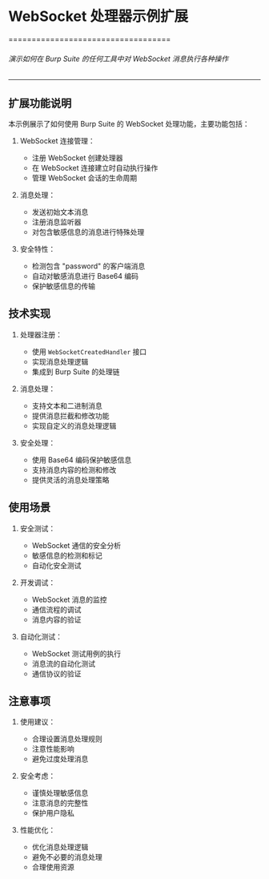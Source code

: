# WebSocket 处理器示例扩展
===================================

###### 演示如何在 Burp Suite 的任何工具中对 WebSocket 消息执行各种操作

---

## 扩展功能说明

本示例展示了如何使用 Burp Suite 的 WebSocket 处理功能，主要功能包括：

1. WebSocket 连接管理：
   - 注册 WebSocket 创建处理器
   - 在 WebSocket 连接建立时自动执行操作
   - 管理 WebSocket 会话的生命周期

2. 消息处理：
   - 发送初始文本消息
   - 注册消息监听器
   - 对包含敏感信息的消息进行特殊处理

3. 安全特性：
   - 检测包含 "password" 的客户端消息
   - 自动对敏感消息进行 Base64 编码
   - 保护敏感信息的传输

## 技术实现

1. 处理器注册：
   - 使用 `WebSocketCreatedHandler` 接口
   - 实现消息处理逻辑
   - 集成到 Burp Suite 的处理链

2. 消息处理：
   - 支持文本和二进制消息
   - 提供消息拦截和修改功能
   - 实现自定义的消息处理逻辑

3. 安全处理：
   - 使用 Base64 编码保护敏感信息
   - 支持消息内容的检测和修改
   - 提供灵活的消息处理策略

## 使用场景

1. 安全测试：
   - WebSocket 通信的安全分析
   - 敏感信息的检测和标记
   - 自动化安全测试

2. 开发调试：
   - WebSocket 消息的监控
   - 通信流程的调试
   - 消息内容的验证

3. 自动化测试：
   - WebSocket 测试用例的执行
   - 消息流的自动化测试
   - 通信协议的验证

## 注意事项

1. 使用建议：
   - 合理设置消息处理规则
   - 注意性能影响
   - 避免过度处理消息

2. 安全考虑：
   - 谨慎处理敏感信息
   - 注意消息的完整性
   - 保护用户隐私

3. 性能优化：
   - 优化消息处理逻辑
   - 避免不必要的消息处理
   - 合理使用资源
